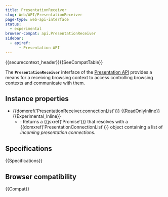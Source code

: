 ```yaml
---
title: PresentationReceiver
slug: Web/API/PresentationReceiver
page-type: web-api-interface
status:
  - experimental
browser-compat: api.PresentationReceiver
sidebar:
  - apiref:
      - Presentation API
---
```


{{securecontext_header}}{{SeeCompatTable}}

The **`PresentationReceiver`** interface of the [Presentation API](/en-US/docs/Web/API/Presentation_API) provides a means for a receiving browsing context to access controlling browsing contexts and communicate with them.

## Instance properties

- {{domxref('PresentationReceiver.connectionList')}} {{ReadOnlyInline}} {{Experimental_Inline}}
  - : Returns a {{jsxref('Promise')}} that resolves with a {{domxref('PresentationConnectionList')}} object containing a list of _incoming presentation connections._

## Specifications

{{Specifications}}

## Browser compatibility

{{Compat}}
